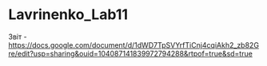 # Lavrinenko_Lab11
Звіт - https://docs.google.com/document/d/1dWD7TpSVYrfTiCnj4cqiAkh2_zb82Gre/edit?usp=sharing&ouid=104087141839972794288&rtpof=true&sd=true
